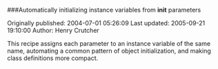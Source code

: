 ###Automatically initializing instance variables from __init__ parameters

Originally published: 2004-07-01 05:26:09
Last updated: 2005-09-21 19:10:00
Author: Henry Crutcher

This recipe assigns each parameter to an instance variable of the same name, automating a common pattern of object initialization, and making class definitions more compact.